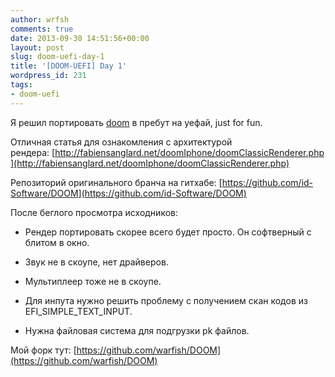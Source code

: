 ```yaml
---
author: wrfsh
comments: true
date: 2013-09-30 14:51:56+00:00
layout: post
slug: doom-uefi-day-1
title: '[DOOM-UEFI] Day 1'
wordpress_id: 231
tags:
- doom-uefi
---
```


Я решил портировать [doom](http://en.wikipedia.org/wiki/Doom_(video_game)) в пребут на уефай, just for fun.

Отличная статья для ознакомления с архитектурой рендера: [http://fabiensanglard.net/doomIphone/doomClassicRenderer.php](http://fabiensanglard.net/doomIphone/doomClassicRenderer.php)

Репозиторий оригинального бранча на гитхабе: [https://github.com/id-Software/DOOM](https://github.com/id-Software/DOOM)

После беглого просмотра исходников:



	
  * Рендер портировать скорее всего будет просто. Он софтверный с блитом в окно.

	
  * Звук не в скоупе, нет драйверов.

	
  * Мультиплеер тоже не в скоупе.

	
  * Для инпута нужно решить проблему с получением скан кодов из EFI_SIMPLE_TEXT_INPUT.

	
  * Нужна файловая система для подгрузки pk файлов.


Мой форк тут: [https://github.com/warfish/DOOM](https://github.com/warfish/DOOM)

